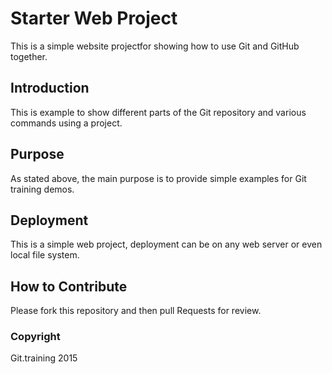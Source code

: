# Starter Web Project

This is a simple website projectfor showing how to use Git and GitHub together.

## Introduction
This is example  to show different parts of the Git repository and various commands using a project.

## Purpose

As stated above, the main purpose is to provide simple examples for Git training demos.

## Deployment
This is a simple web project, deployment can be on any web server or even local file system.

## How to Contribute
Please fork this repository and then pull Requests for review.

### Copyright
Git.training 2015